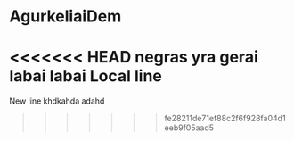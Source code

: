 # AgurkeliaiDem
<<<<<<< HEAD
negras yra gerai labai labai
Local line
=======
New line
khdkahda
adahd
>>>>>>> fe28211de71ef88c2f6f928fa04d1eeb9f05aad5
